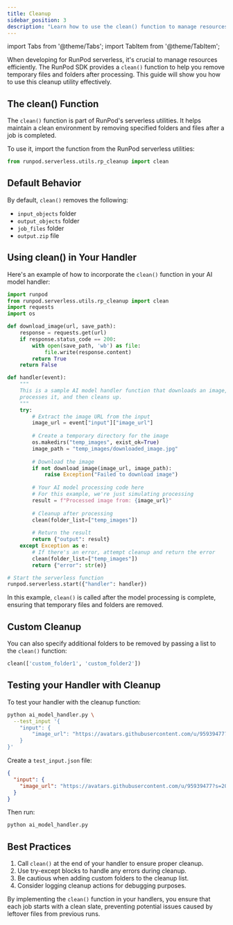 ```yaml
---
title: Cleanup 
sidebar_position: 3
description: "Learn how to use the clean() function to manage resources and cleanup after your AI model processing."
---
```


import Tabs from '@theme/Tabs';
import TabItem from '@theme/TabItem';

When developing for RunPod serverless, it's crucial to manage resources efficiently.
The RunPod SDK provides a `clean()` function to help you remove temporary files and folders after processing.
This guide will show you how to use this cleanup utility effectively.

## The clean() Function

The `clean()` function is part of RunPod's serverless utilities.
It helps maintain a clean environment by removing specified folders and files after a job is completed.

To use it, import the function from the RunPod serverless utilities:

```python
from runpod.serverless.utils.rp_cleanup import clean
```

## Default Behavior

By default, `clean()` removes the following:

- `input_objects` folder
- `output_objects` folder
- `job_files` folder
- `output.zip` file

## Using clean() in Your Handler

Here's an example of how to incorporate the `clean()` function in your AI model handler:

<Tabs>
  <TabItem value="python" label="Python">

```python
import runpod
from runpod.serverless.utils.rp_cleanup import clean
import requests
import os

def download_image(url, save_path):
    response = requests.get(url)
    if response.status_code == 200:
        with open(save_path, 'wb') as file:
            file.write(response.content)
        return True
    return False

def handler(event):
    """
    This is a sample AI model handler function that downloads an image,
    processes it, and then cleans up.
    """
    try:
        # Extract the image URL from the input
        image_url = event["input"]["image_url"]
        
        # Create a temporary directory for the image
        os.makedirs("temp_images", exist_ok=True)
        image_path = "temp_images/downloaded_image.jpg"
        
        # Download the image
        if not download_image(image_url, image_path):
            raise Exception("Failed to download image")
        
        # Your AI model processing code here
        # For this example, we're just simulating processing
        result = f"Processed image from: {image_url}"
        
        # Cleanup after processing
        clean(folder_list=["temp_images"])
        
        # Return the result
        return {"output": result}
    except Exception as e:
        # If there's an error, attempt cleanup and return the error
        clean(folder_list=["temp_images"])
        return {"error": str(e)}

# Start the serverless function
runpod.serverless.start({"handler": handler})
```

</TabItem>
</Tabs>

In this example, `clean()` is called after the model processing is complete, ensuring that temporary files and folders are removed.

## Custom Cleanup

You can also specify additional folders to be removed by passing a list to the `clean()` function:

```python
clean(['custom_folder1', 'custom_folder2'])
```

## Testing your Handler with Cleanup

To test your handler with the cleanup function:

<Tabs>
  <TabItem value="cli" label="CLI">

```bash
python ai_model_handler.py \
  --test_input '{
    "input": {
        "image_url": "https://avatars.githubusercontent.com/u/95939477?s=200&v=4"
    }
}'
```

</TabItem>
  <TabItem value="json" label="JSON">

Create a `test_input.json` file:

```json
{
  "input": {
    "image_url": "https://avatars.githubusercontent.com/u/95939477?s=200&v=4"
  }
}
```

Then run:

```bash
python ai_model_handler.py
```

</TabItem>
</Tabs>

## Best Practices

1. Call `clean()` at the end of your handler to ensure proper cleanup.
2. Use try-except blocks to handle any errors during cleanup.
3. Be cautious when adding custom folders to the cleanup list.
4. Consider logging cleanup actions for debugging purposes.

By implementing the `clean()` function in your handlers, you ensure that each job starts with a clean slate, preventing potential issues caused by leftover files from previous runs.
